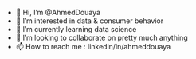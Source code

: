 - 👋 Hi, I’m @AhmedDouaya
- 👀 I’m interested in data & consumer behavior
- 🌱 I’m currently learning data science
- 💞️ I’m looking to collaborate on pretty much anything
- 📫 How to reach me : linkedin/in/ahmeddouaya

<!---
AhmedDouaya/AhmedDouaya is a ✨ special ✨ repository because its `README.md` (this file) appears on your GitHub profile.
You can click the Preview link to take a look at your changes.
--->
